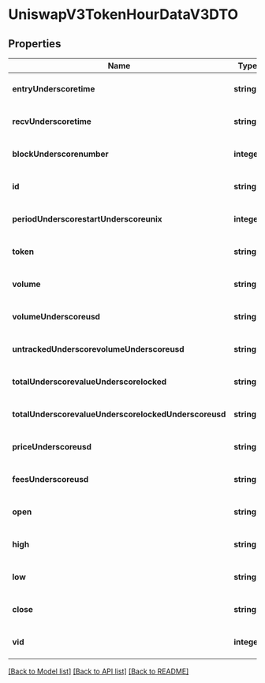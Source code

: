 # UniswapV3TokenHourDataV3DTO

## Properties
Name | Type | Description | Notes
------------ | ------------- | ------------- | -------------
**entryUnderscoretime** | **string** |  | [optional] [default to null]
**recvUnderscoretime** | **string** |  | [optional] [default to null]
**blockUnderscorenumber** | **integer** |  | [optional] [default to null]
**id** | **string** |  | [optional] [default to null]
**periodUnderscorestartUnderscoreunix** | **integer** |  | [optional] [default to null]
**token** | **string** |  | [optional] [default to null]
**volume** | **string** |  | [optional] [default to null]
**volumeUnderscoreusd** | **string** |  | [optional] [default to null]
**untrackedUnderscorevolumeUnderscoreusd** | **string** |  | [optional] [default to null]
**totalUnderscorevalueUnderscorelocked** | **string** |  | [optional] [default to null]
**totalUnderscorevalueUnderscorelockedUnderscoreusd** | **string** |  | [optional] [default to null]
**priceUnderscoreusd** | **string** |  | [optional] [default to null]
**feesUnderscoreusd** | **string** |  | [optional] [default to null]
**open** | **string** |  | [optional] [default to null]
**high** | **string** |  | [optional] [default to null]
**low** | **string** |  | [optional] [default to null]
**close** | **string** |  | [optional] [default to null]
**vid** | **integer** |  | [optional] [default to null]

[[Back to Model list]](../README.md#documentation-for-models) [[Back to API list]](../README.md#documentation-for-api-endpoints) [[Back to README]](../README.md)



